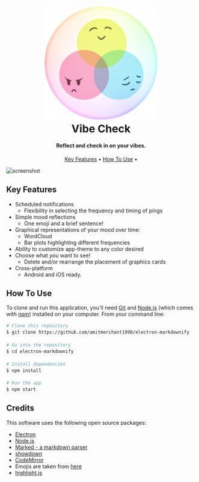 
<h1 align="center">
  <br>
 <img src="vibecheckvenndiagramicon_rainbowtranslarge__720.png" alt="Markdownify" width="300"></a>
  <br>
  Vibe Check
  <br>
</h1>

<h4 align="center"> Reflect and check in on your vibes.</h4>

<p align="center">
  <a href="#key-features">Key Features</a> •
  <a href="#how-to-use">How To Use</a> •
</p>

![screenshot](https://raw.githubusercontent.com/amitmerchant1990/electron-markdownify/master/app/img/markdownify.gif)

## Key Features

* Scheduled notifications
  - Flexibility in selecting the frequency and timing of pings 
* Simple mood reflections
  - One emoji and a brief sentence!
* Graphical representations of your mood over time:
  - WordCloud
  - Bar plots highlighting different frequencies  
* Ability to customize app-theme to any color desired
* Choose what _you_ want to see!
  - Delete and/or rearrange the placement of graphics cards
* Cross-platform
  - Android and iOS ready.

## How To Use

To clone and run this application, you'll need [Git](https://git-scm.com) and [Node.js](https://nodejs.org/en/download/) (which comes with [npm](http://npmjs.com)) installed on your computer. From your command line:

```bash
# Clone this repository
$ git clone https://github.com/amitmerchant1990/electron-markdownify

# Go into the repository
$ cd electron-markdownify

# Install dependencies
$ npm install

# Run the app
$ npm start
```

## Credits

This software uses the following open source packages:

- [Electron](http://electron.atom.io/)
- [Node.js](https://nodejs.org/)
- [Marked - a markdown parser](https://github.com/chjj/marked)
- [showdown](http://showdownjs.github.io/showdown/)
- [CodeMirror](http://codemirror.net/)
- Emojis are taken from [here](https://github.com/arvida/emoji-cheat-sheet.com)
- [highlight.js](https://highlightjs.org/)

